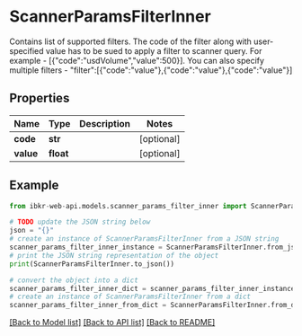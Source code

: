 # ScannerParamsFilterInner

Contains list of supported filters. The code of the filter along with user-specified value has to be sued to apply a filter to scanner query. For example - [{\"code\":\"usdVolume\",\"value\":500}]. You can also specify multiple filters - \"filter\":[{\"code\":\"value\"},{\"code\":\"value\"},{\"code\":\"value\"}]

## Properties

Name | Type | Description | Notes
------------ | ------------- | ------------- | -------------
**code** | **str** |  | [optional] 
**value** | **float** |  | [optional] 

## Example

```python
from ibkr-web-api.models.scanner_params_filter_inner import ScannerParamsFilterInner

# TODO update the JSON string below
json = "{}"
# create an instance of ScannerParamsFilterInner from a JSON string
scanner_params_filter_inner_instance = ScannerParamsFilterInner.from_json(json)
# print the JSON string representation of the object
print(ScannerParamsFilterInner.to_json())

# convert the object into a dict
scanner_params_filter_inner_dict = scanner_params_filter_inner_instance.to_dict()
# create an instance of ScannerParamsFilterInner from a dict
scanner_params_filter_inner_from_dict = ScannerParamsFilterInner.from_dict(scanner_params_filter_inner_dict)
```
[[Back to Model list]](../README.md#documentation-for-models) [[Back to API list]](../README.md#documentation-for-api-endpoints) [[Back to README]](../README.md)


